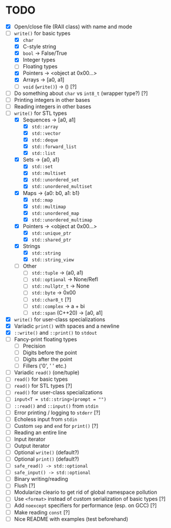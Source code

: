 # TODO

* [x] Open/close file (RAII class) with name and mode
* [ ] `write()` for basic types
	* [x] `char`
	* [x] C-style string
	* [x] `bool` -> False/True
	* [x] Integer types
	* [ ] Floating types
	* [x] Pointers -> <object at 0x00...>
	* [x] Arrays -> [a0, a1]
	* [ ] `void` (`write()`) -> () [?]
* [ ] Do something about `char` vs `int8_t` (wrapper type?) [?]
* [ ] Printing integers in other bases
* [ ] Reading integers in other bases
* [ ] `write()` for STL types
	* [x] Sequences -> [a0, a1]
		* [x] `std::array`
		* [x] `std::vector`
		* [x] `std::deque`
		* [x] `std::forward_list`
		* [x] `std::list`
	* [x] Sets -> {a0, a1}
		* [x] `std::set`
		* [x] `std::multiset`
		* [x] `std::unordered_set`
		* [x] `std::unordered_multiset`
	* [x] Maps -> {a0: b0, a1: b1}
		* [x] `std::map`
		* [x] `std::multimap`
		* [x] `std::unordered_map`
		* [x] `std::unordered_multimap`
	* [x] Pointers -> <object at 0x00...>
		* [x] `std::unique_ptr`
		* [x] `std::shared_ptr`
	* [x] Strings
		* [x] `std::string`
		* [x] `std::string_view`
	* [ ] Other
		* [ ] `std::tuple` -> (a0, a1)
		* [ ] `std::optional` -> None/Refl
		* [ ] `std::nullptr_t` -> None
		* [ ] `std::byte` -> 0x00
		* [ ] `std::char8_t` [?]
		* [ ] `std::complex` -> a + bi
		* [ ] `std::span` (C++20) -> [a0, a1]
* [x] `write()` for user-class specializations
* [x] Variadic `print()` with spaces and a newline
* [x] `::write()` and `::print()` to `stdout`
* [ ] Fancy-print floating types
	* [ ] Precision
	* [ ] Digits before the point
	* [ ] Digits after the point
	* [ ] Fillers ('0', ' ' etc.)
* [ ] Variadic `read()` (one/tuple)
* [ ] `read()` for basic types
* [ ] `read()` for STL types [?]
* [ ] `read()` for user-class specializations
* [ ] `input<T = std::string>(prompt = "")`
* [ ] `::read()` and `::input()` from `stdin`
* [ ] Error printing / logging to `stderr` [?]
* [ ] Echoless input from `stdin`
* [ ] Custom `sep` and `end` for `print()` [?]
* [ ] Reading an entire line
* [ ] Input iterator
* [ ] Output iterator
* [ ] Optional `write()` (default?)
* [ ] Optional `print()` (default?)
* [ ] `safe_read() -> std::optional`
* [ ] `safe_input() -> std::optional`
* [ ] Binary writing/reading
* [ ] Flush [?]
* [ ] Modularize cleario to get rid of global namespace pollution
* [ ] Use `<format>` instead of custom serialization of basic types [?]
* [ ] Add `noexcept` specifiers for performance (esp. on GCC) [?]
* [ ] Make reading `const` [?]
* [ ] Nice README with examples (test beforehand)
